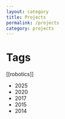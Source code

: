 ```yaml
---
layout: category
title: Projects
permalink: /projects
category: projects
---
```


# Tags

[[robotics]]

- 2025
- 2020
- 2017
- 2015
- 2014